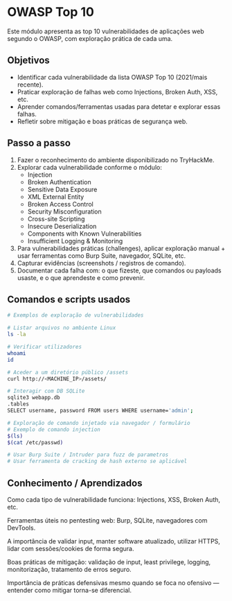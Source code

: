 # OWASP Top 10

Este módulo apresenta as top 10 vulnerabilidades de aplicações web segundo o OWASP, com exploração prática de cada uma.  

## Objetivos

- Identificar cada vulnerabilidade da lista OWASP Top 10 (2021/mais recente).  
- Praticar exploração de falhas web como Injections, Broken Auth, XSS, etc.  
- Aprender comandos/ferramentas usadas para detetar e explorar essas falhas.  
- Refletir sobre mitigação e boas práticas de segurança web.

## Passo a passo

1. Fazer o reconhecimento do ambiente disponibilizado no TryHackMe.  
2. Explorar cada vulnerabilidade conforme o módulo:  
   - Injection  
   - Broken Authentication  
   - Sensitive Data Exposure  
   - XML External Entity  
   - Broken Access Control  
   - Security Misconfiguration  
   - Cross-site Scripting  
   - Insecure Deserialization  
   - Components with Known Vulnerabilities  
   - Insufficient Logging & Monitoring  
3. Para vulnerabilidades práticas (challenges), aplicar exploração manual + usar ferramentas como Burp Suite, navegador, SQLite, etc.  
4. Capturar evidências (screenshots / registros de comando).  
5. Documentar cada falha com: o que fizeste, que comandos ou payloads usaste, e o que aprendeste e como prevenir.

## Comandos e scripts usados

```bash
# Exemplos de exploração de vulnerabilidades

# Listar arquivos no ambiente Linux
ls -la

# Verificar utilizadores
whoami
id

# Aceder a um diretório público /assets
curl http://<MACHINE_IP>/assets/

# Interagir com DB SQLite
sqlite3 webapp.db
.tables
SELECT username, password FROM users WHERE username='admin';

# Exploração de comando injetado via navegador / formulário
# Exemplo de comando injection
$(ls)
$(cat /etc/passwd)

# Usar Burp Suite / Intruder para fuzz de parametros
# Usar ferramenta de cracking de hash externo se aplicável  
```

## Conhecimento / Aprendizados

Como cada tipo de vulnerabilidade funciona: Injections, XSS, Broken Auth, etc.

Ferramentas úteis no pentesting web: Burp, SQLite, navegadores com DevTools.

A importância de validar input, manter software atualizado, utilizar HTTPS, lidar com sessões/cookies de forma segura.

Boas práticas de mitigação: validação de input, least privilege, logging, monitorização, tratamento de erros seguro.

Importância de práticas defensivas mesmo quando se foca no ofensivo — entender como mitigar torna-se diferencial.
